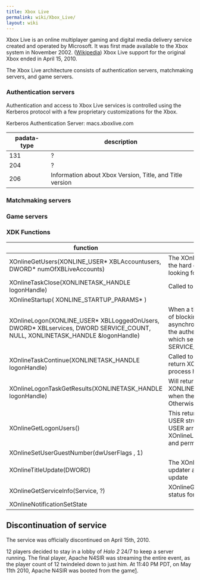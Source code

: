 ```yaml
---
title: Xbox Live
permalink: wiki/Xbox_Live/
layout: wiki
---
```


Xbox Live is an online multiplayer gaming and digital media delivery
service created and operated by Microsoft. It was first made available
to the Xbox system in November 2002.
([Wikipedia](https://en.wikipedia.org/wiki/Xbox_Live)) Xbox Live support
for the original Xbox ended in April 15, 2010.

The Xbox Live architecture consists of authentication servers,
matchmaking servers, and game servers.

### Authentication servers

Authentication and access to Xbox Live services is controlled using the
Kerberos protocol with a few proprietary customizations for the Xbox.

Kerberos Authentication Server: macs.xboxlive.com

| padata-type | description                                              |
|-------------|----------------------------------------------------------|
| 131         | ?                                                        |
| 204         | ?                                                        |
| 206         | Information about Xbox Version, Title, and Title version |

### Matchmaking servers

### Game servers

### XDK Functions

| function                                                                                                                          | description                                                                                                                                                                                                                                                            |
|-----------------------------------------------------------------------------------------------------------------------------------|------------------------------------------------------------------------------------------------------------------------------------------------------------------------------------------------------------------------------------------------------------------------|
| XOnlineGetUsers(XONLINE\_USER\* XBLAccountusers, DWORD\* numOfXBLiveAccounts)                                                     | The XOnlineGetUsers function will enumerate both the hard disk and any attached memory units looking for user accounts                                                                                                                                                 |
| XOnlineTaskClose(XONLINETASK\_HANDLE logonHandle)                                                                                 | Called to abort the authentication process.                                                                                                                                                                                                                            |
| XOnlineStartup( XONLINE\_STARTUP\_PARAMS\* )                                                                                      |                                                                                                                                                                                                                                                                        |
| XOnlineLogon(XONLINE\_USER\* XBLLoggedOnUsers, DWORD\* XBLservices, DWORD SERVICE\_COUNT, NULL, XONLINETASK\_HANDLE &logonHandle) | When a title calls XOnlineLogon to sign in, instead of blocking until the authentication completes, an asynchronous task handle is returned. As part of the authentication process a title must specify which services it will be using (XBLservices, SERVICE\_COUNT). |
| XOnlineTaskContinue(XONLINETASK\_HANDLE logonHandle)                                                                              | Called to check the status of XOnlineLogon. It will return XONLINETASK\_S\_RUNNING while the login process has not been completed.                                                                                                                                     |
| XOnlineLogonTaskGetResults(XONLINETASK\_HANDLE logonHandle)                                                                       | Will return XONLINE\_S\_LOGON\_CONNECTION\_ESTABLISHED when the task is successfully completed. Otherwise it will return an error code.                                                                                                                                |
| XOnlineGetLogonUsers()                                                                                                            | This returns a pointer to an array of XONLINE USER structures. This array is similar the XONLINE USER array we populated and passed into XOnlineLogon, but is updated with error status and permission flags for each user.                                            |
| XOnlineSetUserGuestNumber(dwUserFlags , 1)                                                                                        |                                                                                                                                                                                                                                                                        |
| XOnlineTitleUpdate(DWORD)                                                                                                         | The XOnlineTitleUpdate function will boot into an updater application, which performs the actual update                                                                                                                                                                |
| XOnlineGetServiceInfo(Service, ?)                                                                                                 | XOnlineGetServiceInfo returns the connection status for a service                                                                                                                                                                                                      |
| XOnlineNotificationSetState                                                                                                       |                                                                                                                                                                                                                                                                        |

Discontinuation of service
--------------------------

The service was officially discontinued on April 15th, 2010.

12 players decided to stay in a lobby of *Halo 2* 24/7 to keep a server
running. The final player, Apache N4SIR was streaming the entire event,
as the player count of 12 twindeled down to just him. At 11:40 PM PDT,
on May 11th 2010, Apache N4SIR was booted from the
game[1](http://i.imgur.com/oQw6k5H.jpg).
